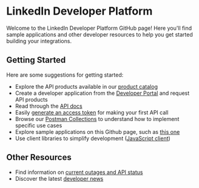 # LinkedIn Developer Platform

Welcome to the LinkedIn Developer Platform GitHub page! Here you'll find sample applications and other developer resources to help you get started building your integrations.


## Getting Started

Here are some suggestions for getting started:

- Explore the API products available in our [product catalog](https://developer.linkedin.com/product-catalog)
- Create a developer application from the [Developer Portal](https://www.linkedin.com/developers/apps/new) and request API products
- Read through the [API docs](https://learn.microsoft.com/linkedin/)
- Easily [generate an access token](https://www.linkedin.com/developers/tools/oauth/token-generator) for making your first API call
- Browse our [Postman Collections](https://www.postman.com/linkedin-developer-apis) to understand how to implement specific use cases
- Explore sample applications on this Github page, such as [this one](https://github.com/linkedin-samples/java-sample-application)
- Use client libraries to simplify development ([JavaScript client](https://github.com/linkedin-developers/linkedin-api-js-client))

## Other Resources

- Find information on [current outages and API status](https://linkedin.statuspage.io/)
- Discover the latest [developer news](https://www.linkedin.com/content/developers/news)
